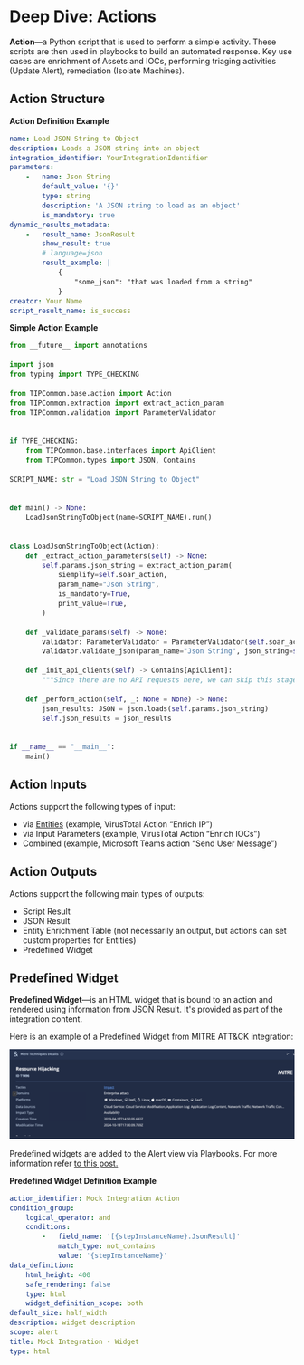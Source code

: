 # Deep Dive: Actions

**Action**—a Python script that is used to perform a simple activity. These scripts are then used
in playbooks to build an automated response. Key use cases are enrichment of Assets and IOCs,
performing triaging activities (Update Alert), remediation (Isolate Machines).

## Action Structure

**Action Definition Example**

```yaml
name: Load JSON String to Object
description: Loads a JSON string into an object
integration_identifier: YourIntegrationIdentifier
parameters:
    -   name: Json String
        default_value: '{}'
        type: string
        description: 'A JSON string to load as an object'
        is_mandatory: true
dynamic_results_metadata:
    -   result_name: JsonResult
        show_result: true
        # language=json
        result_example: |
            {
                "some_json": "that was loaded from a string"
            }
creator: Your Name
script_result_name: is_success
```

**Simple Action Example**

```python
from __future__ import annotations

import json
from typing import TYPE_CHECKING

from TIPCommon.base.action import Action
from TIPCommon.extraction import extract_action_param
from TIPCommon.validation import ParameterValidator


if TYPE_CHECKING:
    from TIPCommon.base.interfaces import ApiClient
    from TIPCommon.types import JSON, Contains

SCRIPT_NAME: str = "Load JSON String to Object"


def main() -> None:
    LoadJsonStringToObject(name=SCRIPT_NAME).run()


class LoadJsonStringToObject(Action):
    def _extract_action_parameters(self) -> None:
        self.params.json_string = extract_action_param(
            siemplify=self.soar_action,
            param_name="Json String",
            is_mandatory=True,
            print_value=True,
        )

    def _validate_params(self) -> None:
        validator: ParameterValidator = ParameterValidator(self.soar_action)
        validator.validate_json(param_name="Json String", json_string=self.params.json_string)

    def _init_api_clients(self) -> Contains[ApiClient]:
        """Since there are no API requests here, we can skip this stage."""

    def _perform_action(self, _: None = None) -> None:
        json_results: JSON = json.loads(self.params.json_string)
        self.json_results = json_results


if __name__ == "__main__":
    main()

```

## Action Inputs

Actions support the following types of input:

* via [Entities](/docs/response_integrations/content_deep_dive/entities.md) (example, VirusTotal Action “Enrich IP”)
* via Input Parameters (example, VirusTotal Action “Enrich IOCs”)
* Combined (example, Microsoft Teams action “Send User Message”)

## Action Outputs

Actions support the following main types of outputs:

* Script Result
* JSON Result
* Entity Enrichment Table (not necessarily an output, but actions can set custom properties for
  Entities)
* Predefined Widget

## Predefined Widget

**Predefined Widget**—is an HTML widget that is bound to an action and rendered using information
from JSON Result. It's provided as part of the integration content.

Here is an example of a Predefined Widget from MITRE ATT&CK integration:

![soar_widget](/docs/resources/response_integrations/soar_widget.png)

Predefined widgets are added to the Alert view via Playbooks. For more information
refer [to this post.](https://www.googlecloudcommunity.com/gc/SecOps-SOAR/Everything-you-need-to-know-about-Predefined-Widgets/m-p/862070#M3426)

**Predefined Widget Definition Example**

```yaml
action_identifier: Mock Integration Action
condition_group:
    logical_operator: and
    conditions:
        -   field_name: '[{stepInstanceName}.JsonResult]'
            match_type: not_contains
            value: '{stepInstanceName}'
data_definition:
    html_height: 400
    safe_rendering: false
    type: html
    widget_definition_scope: both
default_size: half_width
description: widget description
scope: alert
title: Mock Integration - Widget
type: html
```
